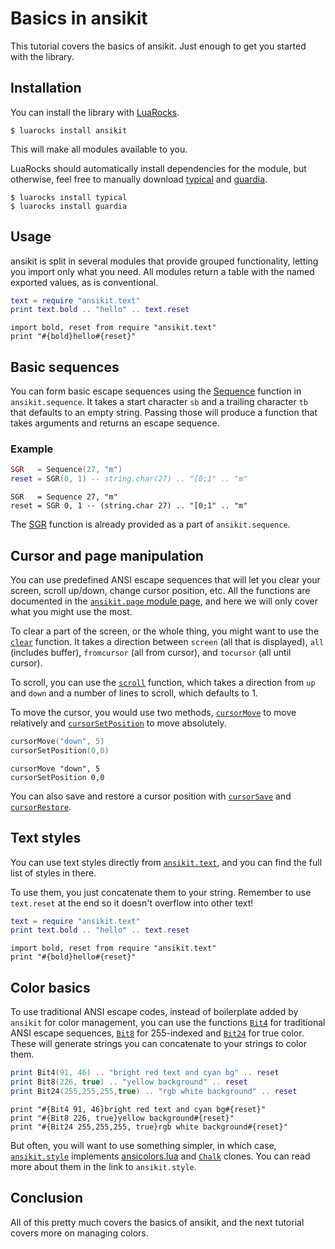 # Basics in ansikit

This tutorial covers the basics of ansikit. Just enough to get you started with the library.

## Installation

You can install the library with [LuaRocks](https://luarocks.org/).

```
$ luarocks install ansikit
```

This will make all modules available to you.

LuaRocks should automatically install dependencies for the module, but otherwise, feel free to manually download [typical](https://github.com/hoelzro/lua-typical) and [guardia](https://github.com/daelvn/guardia).

```
$ luarocks install typical
$ luarocks install guardia
```


## Usage

ansikit is split in several modules that provide grouped functionality, letting you import only what you need. All modules return a table with the named exported values, as is conventional.

```lua tab="Lua"
text = require "ansikit.text"
print text.bold .. "hello" .. text.reset
```

```moonscript tab="MoonScript"
import bold, reset from require "ansikit.text"
print "#{bold}hello#{reset}"
```



## Basic sequences

You can form basic escape sequences using the [Sequence](/module/sequence/#Sequence) function in `ansikit.sequence`. It takes a start character `sb` and a trailing character `tb` that defaults to an empty string.  Passing those will produce a function that takes arguments and returns an escape sequence.

### Example

```lua tab="Lua"
SGR   = Sequence(27, "m")
reset = SGR(0, 1) -- string.char(27) .. "[0;1" .. "m"
```

```moonscript tab="MoonScript"
SGR   = Sequence 27, "m"
reset = SGR 0, 1 -- (string.char 27) .. "[0;1" .. "m"
```

The [SGR](/module/sequence/#SGR) function is already provided as a part of `ansikit.sequence`.

## Cursor and page manipulation

You can use predefined ANSI escape sequences that will let you clear your screen, scroll up/down, change cursor position, etc. All the functions are documented in the [`ansikit.page` module page](/module/page/), and here we will only cover what you might use the most.

To clear a part of the screen, or the whole thing, you might want to use the [`clear`](/module/page/#erase) function. It takes a direction between `screen` (all that is displayed), `all` (includes buffer), `fromcursor` (all from cursor), and `tocursor` (all until cursor).

To scroll, you can use the [`scroll`](/module/page/#scroll) function, which takes a direction from `up` and `down` and a number of lines to scroll, which defaults to 1.

To move the cursor, you would use two methods, [`cursorMove`](/module/cursor/#cursorMove) to move relatively and [`cursorSetPosition`](/module/cursor/#cursorSetPosition) to move absolutely.

```lua tab="Lua"
cursorMove("down", 5)
cursorSetPosition(0,0)
```

```moonscript tab="MoonScript"
cursorMove "down", 5
cursorSetPosition 0,0
```

You can also save and restore a cursor position with [`cursorSave`](/module/cursor/#cursorSave) and [`cursorRestore`](/module/cursor/#cursorRestore).

## Text styles

You can use text styles directly from [`ansikit.text`](/module/text/), and you can find the full list of styles in there.

To use them, you just concatenate them to your string. Remember to use `text.reset` at the end so it doesn't overflow into other text!

```lua tab="Lua"
text = require "ansikit.text"
print text.bold .. "hello" .. text.reset
```

```moonscript tab="MoonScript"
import bold, reset from require "ansikit.text"
print "#{bold}hello#{reset}"
```

## Color basics

To use traditional ANSI escape codes, instead of boilerplate added by `ansikit` for color management, you can use the functions [`Bit4`](/module/color/#Bit4) for traditional ANSI escape sequences, [`Bit8`](/module/color/#Bit8) for 255-indexed and [`Bit24`](/module/color/#Bit24) for true color. These will generate strings you can concatenate to your strings to color them.

```lua tab="Lua"
print Bit4(91, 46) .. "bright red text and cyan bg" .. reset
print Bit8(226, true) .. "yellow background" .. reset
print Bit24(255,255,255,true) .. "rgb white background" .. reset
```

```moonscript tab="MoonScript"
print "#{Bit4 91, 46}bright red text and cyan bg#{reset}"
print "#{Bit8 226, true}yellow background#{reset}"
print "#{Bit24 255,255,255, true}rgb white background#{reset}"
```

But often, you will want to use something simpler, in which case, [`ansikit.style`](/module/style/) implements [ansicolors.lua](https://github.com/kikito/ansicolors.lua) and [`Chalk`](https://github.com/Desvelao/chalk) clones. You can read more about them in the link to `ansikit.style`.

## Conclusion

All of this pretty much covers the basics of ansikit, and the next tutorial covers more on managing colors.